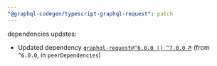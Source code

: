 ```yaml
---
"@graphql-codegen/typescript-graphql-request": patch
---
```

dependencies updates:
  - Updated dependency [`graphql-request@^6.0.0 || ^7.0.0` ↗︎](https://www.npmjs.com/package/graphql-request/v/6.0.0) (from `^6.0.0`, in `peerDependencies`)
